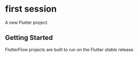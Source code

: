 # first session

A new Flutter project.

## Getting Started

FlutterFlow projects are built to run on the Flutter _stable_ release.
